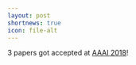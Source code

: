 ```yaml
---
layout: post
shortnews: true
icon: file-alt
---
```


3 papers got accepted at [AAAI 2018](https://aaai.org/Conferences/AAAI-18/)!

